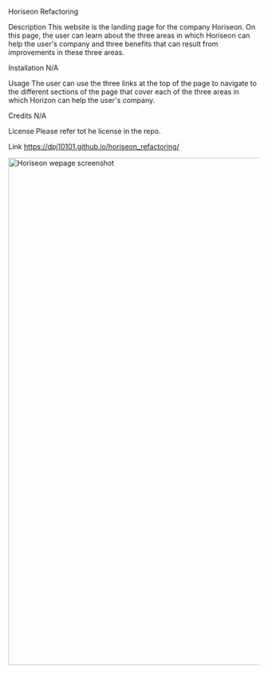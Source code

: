 Horiseon Refactoring

Description
This website is the landing page for the company Horiseon.
On this page, the user can learn about the three areas in which Horiseon can help the user's company
and three benefits that can result from improvements in these three areas.

Installation
N/A

Usage
The user can use the three links at the top of the page to navigate to the different sections of the page
that cover each of the three areas in which Horizon can help the user's company.

Credits
N/A

License
Please refer tot he license in the repo.

Link
https://dpj10101.github.io/horiseon_refactoring/

<img width="1018" alt="Horiseon wepage screenshot" src="https://user-images.githubusercontent.com/124799362/223006860-be65e64e-8fef-419a-896d-c1891f4f5a13.png">

